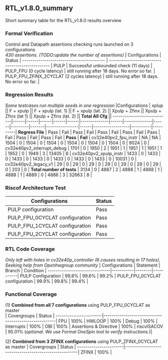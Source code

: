 ## RTL_v1.8.0_summary
Short summary table for the RTL_v1.8.0 results overview

### Formal Verification
Control and Datapath assertions checking runs launched on 3 configurations  
*430 assertions. (TODO:update the number of assertions)*
| Configurations                          | Status                                           |
----------------------------------------- | ------------------------------------------------ |
PULP                                      | Successful unbounded check (11 days)             |
PULP_FPU (0 cycle latency)                | still running after 18 days. No error so far.    |
PULP_FPU_ZFINX_2CYCLAT (2 cycles latency) | still running after 18 days. No error so far.    |

### Regression Results
*Some testcases run multiple seeds in one regression*
|Configurations             | xplup      || F + xpulp  || F + xpulp (lat. 1) || F + xpulp (lat. 2) || Xpulp + Zfinx || Xpulp + Zfinx (lat 1) || Xpulp + Zfinx (lat. 2) || **Total All Cfg**  ||
----------------------------|------|------|------|------|------|--------------|------|--------------|------|---------|-------|----------------|------|------------------|----------|----------|
**Regress File**            | Pass | Fail | Pass | Fail | Pass | Fail         | Pass | Fail         | Pass | Fail    | Pass  | Fail           | Pass | Fail             | **Pass** | **Fail** |
cv32e40pv2_fpu_instr        | NA   | NA   | 1504 | 0    | 1504 | 0            | 1504 | 0            | 1504 | 0       | 1504  | 0              | 1504 | 0                | 9024     | 0        |
cv32e40pv2_interrupt_debug	| 1701 | 0    | 1950 | 2    | 1951 | 1            | 1951 | 1            | 1951 | 1       | 1952  | 0              | 1949 | 3                | 13405    | 8        |
cv32e40pv2_xpulp_instr      | 1433 | 0    | 1433 | 0    | 1433 | 0            | 1433 | 0            | 1433 | 0       | 1433  | 0              | 1433 | 0                | 10031    | 0        |
cv32e40pv2_legacy_v1        | 29   | 0    | 29   | 0    | 29   | 0            | 29   | 0            | 29   | 0       | 29    | 0              | 29   | 0                | 203      | 0        |
**Total number of tests**   | 3134 | 0    | 4887 | 2    | 4888 | 1            | 4888 | 1            | 4888 | 1       | 4889  | 0              | 4886 | 3                | 32663    | 8        |

### Riscof Architecture Test
| Configurations               | Status |
-------------------------------|--------|
PULP configuration             | Pass   |
PULP_FPU_0CYCLAT configuration | Pass   |
PULP_FPU_1CYCLAT configuration | Pass   |
PULP_FPU_2CYCLAT configuration | Pass   |

### RTL Code Coverage
*Only left with holes in cv32e40p_controller (6 causes resulting in 17 holes).
Seeking help from Openhwgroup community*
| Configurations               | Statement | Branch | Condition | 
-------------------------------|-----------|--------|-----------|
PULP Configuration             | 99.8%     | 99.6%  | 99.2%     | 
PULP_FPU_0CYCLAT configuration | 99.9%     | 99.8%  | 99.4%     |

### Functional Coverage
(1) **Combined from all 7 configurations** using PULP_FPU_0CYCLAT as master  
| Covergroups          | Status                                               |
-----------------------|------------------------------------------------------|
FPU                    | 100%                                                 |
HWLOOP                 | 100%                                                 |
Debug                  | 100%                                                 |
Interrupts             | 100%                                                 |
OBI                    | 100%                                                 |
Assertions & Directive | 100%                                                 |
riscvISACOV            | 95.01% (*optional. We use Formal OneSpin tool to verify instructions.*)|

(2) **Combined from 3 ZFINX configurations** using PULP_ZFINX_0CYCLAT as master
| Covergroups          | Status                                               |
-----------------------|------------------------------------------------------|
ZFINX                  | 100%                                                 |

